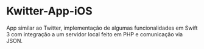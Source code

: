 # Kwitter-App-iOS
App similar ao Twitter, implementação de algumas funcionalidades em Swift 3 com integração a um servidor local feito em PHP e comunicação via JSON.
